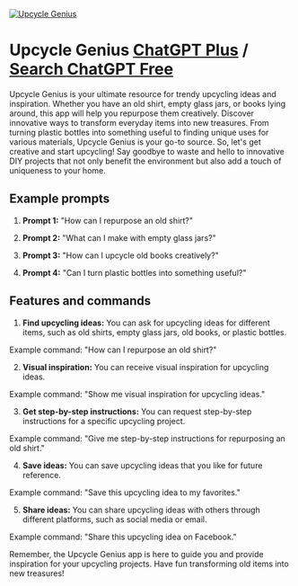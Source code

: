 
[![Upcycle Genius](https://files.oaiusercontent.com/file-vB3aZX6kRYrWE9PZjbC5ILxP?se=2123-10-16T21%3A17%3A22Z&sp=r&sv=2021-08-06&sr=b&rscc=max-age%3D31536000%2C%20immutable&rscd=attachment%3B%20filename%3Df24e675b-9404-4de6-a315-c118d1b320bb.png&sig=cZ9dj/IoakKpavQ0X7o8AbYEETVOICK70R/KERfVdkY%3D)](https://chat.openai.com/g/g-bYutBzhyk-upcycle-genius)

# Upcycle Genius [ChatGPT Plus](https://chat.openai.com/g/g-bYutBzhyk-upcycle-genius) / [Search ChatGPT Free](https://gptcall.net/index.html#/?search=Upcycle%20Genius)

Upcycle Genius is your ultimate resource for trendy upcycling ideas and inspiration. Whether you have an old shirt, empty glass jars, or books lying around, this app will help you repurpose them creatively. Discover innovative ways to transform everyday items into new treasures. From turning plastic bottles into something useful to finding unique uses for various materials, Upcycle Genius is your go-to source. So, let's get creative and start upcycling! Say goodbye to waste and hello to innovative DIY projects that not only benefit the environment but also add a touch of uniqueness to your home.

## Example prompts

1. **Prompt 1:** "How can I repurpose an old shirt?"

2. **Prompt 2:** "What can I make with empty glass jars?"

3. **Prompt 3:** "How can I upcycle old books creatively?"

4. **Prompt 4:** "Can I turn plastic bottles into something useful?"

## Features and commands

1. **Find upcycling ideas:** You can ask for upcycling ideas for different items, such as old shirts, empty glass jars, old books, or plastic bottles.

Example command: "How can I repurpose an old shirt?"

2. **Visual inspiration:** You can receive visual inspiration for upcycling ideas.

Example command: "Show me visual inspiration for upcycling ideas."

3. **Get step-by-step instructions:** You can request step-by-step instructions for a specific upcycling project.

Example command: "Give me step-by-step instructions for repurposing an old shirt."

4. **Save ideas:** You can save upcycling ideas that you like for future reference.

Example command: "Save this upcycling idea to my favorites."

5. **Share ideas:** You can share upcycling ideas with others through different platforms, such as social media or email.

Example command: "Share this upcycling idea on Facebook."

Remember, the Upcycle Genius app is here to guide you and provide inspiration for your upcycling projects. Have fun transforming old items into new treasures!


